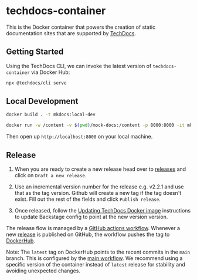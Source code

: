 # techdocs-container

This is the Docker container that powers the creation of static documentation sites that are supported by [TechDocs](https://github.com/backstage/backstage/blob/master/plugins/techdocs).

## Getting Started

Using the TechDocs CLI, we can invoke the latest version of `techdocs-container` via Docker Hub:

```bash
npx @techdocs/cli serve
```

## Local Development

```bash
docker build . -t mkdocs:local-dev

docker run -w /content -v $(pwd)/mock-docs:/content -p 8000:8000 -it mkdocs:local-dev serve -a 0.0.0.0:8000
```

Then open up `http://localhost:8000` on your local machine.

## Release

1. When you are ready to create a new release head over to [releases](https://github.com/bazaarvoice/techdocs-container/releases) and click on `Draft a new release`.

2. Use an incremental version number for the release e.g. v2.2.1 and use that as the tag version. Github will create a new tag if the tag doesn't exist. Fill out the rest of the fields and click `Publish release`.

3. Once released, follow the [Updating TechDocs Docker image](https://github.com/bazaarvoice/bv-backstage/blob/main/README.md#updating-techdocs-docker-image) instructions to update Backstage config to point at the new version version.

The release flow is managed by a [GitHub actions workflow](.github/workflows/release-tag.yml). Whenever a new [release](https://github.com/bazaarvoice/techdocs-container/releases) is published on GitHub, the workflow pushes the tag to [DockerHub](https://hub.docker.com/r/bazaarvoice/techdocs).

Note: The `latest` tag on DockerHub points to the recent commits in the `main` branch. This is configured by the [main workflow](.github/workflows/main.yml). We recommend using a specific version of the container instead of `latest` release for stability and avoiding unexpected changes.
